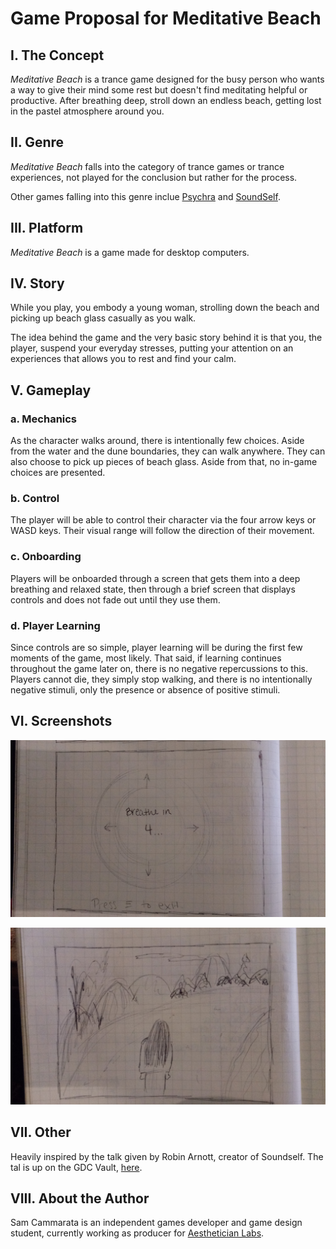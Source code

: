 # Game Proposal for Meditative Beach

## I. The Concept
*Meditative Beach* is a trance game designed for the busy person who wants a way to give their mind some rest but doesn't find
meditating helpful or productive. After breathing deep, stroll down an endless beach, getting lost in the pastel atmosphere 
around you.

## II. Genre
*Meditative Beach* falls into the category of trance games or trance experiences, not played for the conclusion but rather for the
process.

Other games falling into this genre inclue [Psychra](https://nratcliff.itch.io/psychra) and [SoundSelf](http://soundselfgame.com/).

## III. Platform
*Meditative Beach* is a game made for desktop computers. 

## IV. Story
While you play, you embody a young woman, strolling down the beach and picking up beach glass casually as you walk. 

The idea behind the game and the very basic story behind it is that you, the player, suspend your everyday stresses, putting
your attention on an experiences that allows you to rest and find your calm. 

## V. Gameplay
### a. Mechanics
As the character walks around, there is intentionally few choices. Aside from the water and the dune boundaries, they can walk anywhere.
They can also choose to pick up pieces of beach glass. Aside from that, no in-game choices are presented.

### b. Control
The player will be able to control their character via the four arrow keys or WASD keys. Their visual range will follow the direction
of their movement.

### c. Onboarding
Players will be onboarded through a screen that gets them into a deep breathing and relaxed state, then through a brief screen that displays controls and does not fade out until they use them.

### d. Player Learning
Since controls are so simple, player learning will be during the first few moments of the game, most likely. That said, if learning continues throughout the game later on, there is no negative repercussions to this. Players cannot die, they simply stop walking, and there is no intentionally negative stimuli, only the presence or absence of positive stimuli.

## VI. Screenshots
![Breathing](https://github.com/samcammarata/IGME230/blob/master/0210181425e.jpg?raw=true)

![Gameplay](https://github.com/samcammarata/IGME230/blob/master/0210181425a.jpg?raw=true)

## VII. Other
Heavily inspired by the talk given by Robin Arnott, creator of Soundself. The tal is up on the GDC Vault, [here](https://www.gdcvault.com/play/1024156/Designing-a-Trance-Meditation-and).

## VIII. About the Author
Sam Cammarata is an independent games developer and game design student, currently working as producer for [Aesthetician Labs](http://aesthetic.games/).
